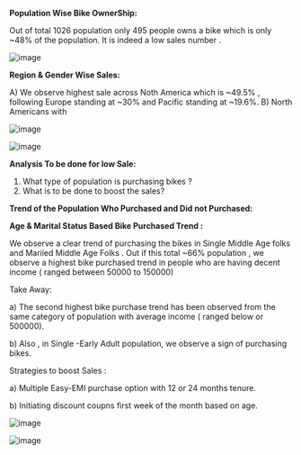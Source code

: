 
**Population Wise Bike OwnerShip:**


Out of total 1026 population only 495 people owns a bike which is only ~48% of the population. 
It is indeed a low sales number . 


![image](https://github.com/Rasanj/Bike-Sales-Analysis_Excel_Basic-Level/assets/83491135/8923f40f-d2d9-482a-857e-e7a7db384d87)


**Region & Gender Wise Sales:**


A) We observe highest sale across Noth America which is ~49.5%  , following Europe standing at ~30%  and Pacific standing at ~19.6%. 
B) North Americans with 


![image](https://github.com/Rasanj/Bike-Sales-Analysis_Excel_Basic-Level/assets/83491135/bfe3c36e-ebfb-400b-9372-b80a162e641c)


![image](https://github.com/Rasanj/Bike-Sales-Analysis_Excel_Basic-Level/assets/83491135/db90e6f6-8674-4674-aed2-10b25c564690)


**Analysis To be done for low Sale:**

1. What type of population is purchasing bikes ?
2. What is to be done to boost the sales? 

**Trend of the Population Who Purchased and Did not Purchased:**

**Age & Marital Status Based Bike Purchased Trend :** 

We observe a clear trend of purchasing the bikes in Single Middle Age folks and Mariied Middle Age Folks . Out if this total ~66% population , we observe a highest bike purchased trend in people who are having decent income ( ranged between 50000 to 150000)

Take Away: 

a) The second highest bike purchase trend has been observed from the same category of population with average income ( ranged below or 500000).

b) Also , in Single -Early Adult population, we observe a sign of purchasing bikes. 

Strategies to boost Sales : 

a) Multiple Easy-EMI purchase option with 12 or 24 months tenure.

b) Initiating discount coupns first week of the month based on age. 


![image](https://github.com/Rasanj/Bike-Sales-Analysis_Excel_Basic-Level/assets/83491135/cf7f12e2-e478-4c42-9d09-0aeb9633cd12)


![image](https://github.com/Rasanj/Bike-Sales-Analysis_Excel_Basic-Level/assets/83491135/5ef1394d-f19c-4d03-a576-b9f1883c5335)
